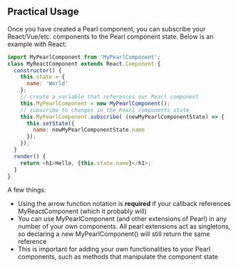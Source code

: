 ## Practical Usage

Once you have created a Pearl component, you can subscribe your React/Vue/etc. components to the Pearl component state. Below is an example with React:

```javascript
import MyPearlComponent from 'MyPearlComponent';
class MyReactComponent extends React.Component {
  constructor() {
    this.state = {
      name: 'World'
    };
    // create a variable that references our Pearl component
    this.MyPearlComponent = new MyPearlComponent();
    // subscribe to changes in the Pearl components state
    this.MyPearlComponent.subscribe( (newMyPearlComponentState) => {
      this.setState({
        name: newMyPearlComponentState.name
      });
    });
  }
  render() {
    return <h1>Hello, {this.state.name}</h1>;
  }
}
```

A few things:

- Using the arrow function notation is **required** if your callback references MyReactComponent (which it probably will)
- You can use MyPearlComponent (and other extensions of Pearl) in any number of your own components. All pearl extensions act as singletons, so declaring a new MyPearlComponent() will still return the same reference
- This is important for adding your own functionalities to your Pearl components, such as methods that manipulate the component state